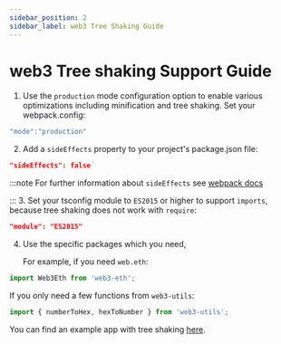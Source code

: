 ```yaml
---
sidebar_position: 2
sidebar_label: web3 Tree Shaking Guide
---
```


# web3 Tree shaking Support Guide

1. Use the `production` mode configuration option to enable various optimizations including minification and tree shaking. Set your webpack.config:

```js
"mode":"production"
```

2. Add a `sideEffects` property to your project's package.json file:

```json
"sideEffects": false
```

:::note
For further information about `sideEffects` see [webpack docs](https://webpack.js.org/guides/tree-shaking/)

::: 3. Set your tsconfig module to `ES2015` or higher to support `imports`, because tree shaking does not work with `require`:

```json
"module": "ES2015"
```

4. Use the specific packages which you need,

    For example, if you need `web.eth`:

```ts
import Web3Eth from 'web3-eth';
```

If you only need a few functions from `web3-utils`:

```ts
import { numberToHex, hexToNumber } from 'web3-utils';
```

You can find an example app with tree shaking [here](https://github.com/ChainSafe/web3js-example-react-app).
